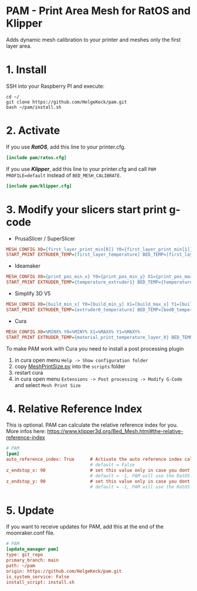 # PAM - Print Area Mesh for RatOS and Klipper

Adds dynamic mesh calibration to your printer and meshes only the first layer area.

# 1. Install
SSH into your Raspberry PI and execute:
```
cd ~/
git clone https://github.com/HelgeKeck/pam.git
bash ~/pam/install.sh
```

# 2. Activate

If you use ***RatOS***, add this line to your printer.cfg.
```ini
[include pam/ratos.cfg]
```

If you use ***Klipper***, add this line to your printer.cfg and call `PAM PROFILE=default` instead of `BED_MESH_CALIBRATE`.

```ini
[include pam/klipper.cfg]
```

# 3. Modify your slicers start print g-code

- PrusaSlicer / SuperSlicer
```ini
MESH_CONFIG X0={first_layer_print_min[0]} Y0={first_layer_print_min[1]} X1={first_layer_print_max[0]} Y1={first_layer_print_max[1]}
START_PRINT EXTRUDER_TEMP=[first_layer_temperature] BED_TEMP=[first_layer_bed_temperature]
```

- Ideamaker 
```ini
MESH_CONFIG X0={print_pos_min_x} Y0={print_pos_min_y} X1={print_pos_max_x} Y1={print_pos_max_y}
START_PRINT EXTRUDER_TEMP={temperature_extruder1} BED_TEMP={temperature_heatbed}
```

- Simplify 3D V5
```ini
MESH_CONFIG X0=[build_min_x] Y0=[build_min_y] X1=[build_max_x] Y1=[build_max_y]
START_PRINT EXTRUDER_TEMP=[extruder0_temperature] BED_TEMP=[bed0_temperature]
```

- Cura
```ini
MESH_CONFIG X0=%MINX% Y0=%MINY% X1=%MAXX% Y1=%MAXY%
START_PRINT EXTRUDER_TEMP={material_print_temperature_layer_0} BED_TEMP={material_bed_temperature_layer_0}
```

To make PAM work with Cura you need to install a post processing plugin

1. in cura open menu ```Help -> Show configuration folder```
2. copy [MeshPrintSize.py](/cura/MeshPrintSize.py) into the ```scripts``` folder
3. restart cura
4. in cura open menu ```Extensions -> Post processing -> Modify G-Code``` and select ```Mesh Print Size```

# 4. Relative Reference Index
This is optional. PAM can calculate the relative reference index for you.  
More infos here: https://www.klipper3d.org/Bed_Mesh.html#the-relative-reference-index
```ini
# PAM
[pam]
auto_reference_index: True      # Activate the auto reference index calculation
                                # default = False
z_endstop_x: 90                 # set this value only in case you dont home z in the middle of the build plate 
                                # default = -1, PAM will use the RatOS values, vanilla klipper the middle of the build plate
z_endstop_y: 90                 # set this value only in case you dont home z in the middle of the build plate
                                # default = -1, PAM will use the RatOS values, vanilla klipper the middle of the build plate
```

# 5. Update
If you want to receive updates for PAM, add this at the end of the moonraker.conf file.
```ini
# PAM
[update_manager pam]
type: git_repo
primary_branch: main
path: ~/pam
origin: https://github.com/HelgeKeck/pam.git
is_system_service: False
install_script: install.sh
```